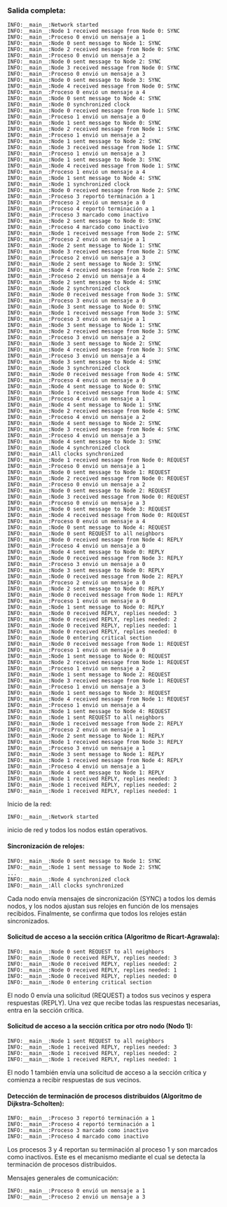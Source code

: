 ### Salida completa:

    INFO:__main__:Network started
    INFO:__main__:Node 1 received message from Node 0: SYNC
    INFO:__main__:Proceso 0 envió un mensaje a 1
    INFO:__main__:Node 0 sent message to Node 1: SYNC
    INFO:__main__:Node 2 received message from Node 0: SYNC
    INFO:__main__:Proceso 0 envió un mensaje a 2
    INFO:__main__:Node 0 sent message to Node 2: SYNC
    INFO:__main__:Node 3 received message from Node 0: SYNC
    INFO:__main__:Proceso 0 envió un mensaje a 3
    INFO:__main__:Node 0 sent message to Node 3: SYNC
    INFO:__main__:Node 4 received message from Node 0: SYNC
    INFO:__main__:Proceso 0 envió un mensaje a 4
    INFO:__main__:Node 0 sent message to Node 4: SYNC
    INFO:__main__:Node 0 synchronized clock
    INFO:__main__:Node 0 received message from Node 1: SYNC
    INFO:__main__:Proceso 1 envió un mensaje a 0
    INFO:__main__:Node 1 sent message to Node 0: SYNC
    INFO:__main__:Node 2 received message from Node 1: SYNC
    INFO:__main__:Proceso 1 envió un mensaje a 2
    INFO:__main__:Node 1 sent message to Node 2: SYNC
    INFO:__main__:Node 3 received message from Node 1: SYNC
    INFO:__main__:Proceso 1 envió un mensaje a 3
    INFO:__main__:Node 1 sent message to Node 3: SYNC
    INFO:__main__:Node 4 received message from Node 1: SYNC
    INFO:__main__:Proceso 1 envió un mensaje a 4
    INFO:__main__:Node 1 sent message to Node 4: SYNC
    INFO:__main__:Node 1 synchronized clock
    INFO:__main__:Node 0 received message from Node 2: SYNC
    INFO:__main__:Proceso 3 reportó terminación a 1
    INFO:__main__:Proceso 2 envió un mensaje a 0
    INFO:__main__:Proceso 4 reportó terminación a 1
    INFO:__main__:Proceso 3 marcado como inactivo
    INFO:__main__:Node 2 sent message to Node 0: SYNC
    INFO:__main__:Proceso 4 marcado como inactivo
    INFO:__main__:Node 1 received message from Node 2: SYNC
    INFO:__main__:Proceso 2 envió un mensaje a 1
    INFO:__main__:Node 2 sent message to Node 1: SYNC
    INFO:__main__:Node 3 received message from Node 2: SYNC
    INFO:__main__:Proceso 2 envió un mensaje a 3
    INFO:__main__:Node 2 sent message to Node 3: SYNC
    INFO:__main__:Node 4 received message from Node 2: SYNC
    INFO:__main__:Proceso 2 envió un mensaje a 4
    INFO:__main__:Node 2 sent message to Node 4: SYNC
    INFO:__main__:Node 2 synchronized clock
    INFO:__main__:Node 0 received message from Node 3: SYNC
    INFO:__main__:Proceso 3 envió un mensaje a 0
    INFO:__main__:Node 3 sent message to Node 0: SYNC
    INFO:__main__:Node 1 received message from Node 3: SYNC
    INFO:__main__:Proceso 3 envió un mensaje a 1
    INFO:__main__:Node 3 sent message to Node 1: SYNC
    INFO:__main__:Node 2 received message from Node 3: SYNC
    INFO:__main__:Proceso 3 envió un mensaje a 2
    INFO:__main__:Node 3 sent message to Node 2: SYNC
    INFO:__main__:Node 4 received message from Node 3: SYNC
    INFO:__main__:Proceso 3 envió un mensaje a 4
    INFO:__main__:Node 3 sent message to Node 4: SYNC
    INFO:__main__:Node 3 synchronized clock
    INFO:__main__:Node 0 received message from Node 4: SYNC
    INFO:__main__:Proceso 4 envió un mensaje a 0
    INFO:__main__:Node 4 sent message to Node 0: SYNC
    INFO:__main__:Node 1 received message from Node 4: SYNC
    INFO:__main__:Proceso 4 envió un mensaje a 1
    INFO:__main__:Node 4 sent message to Node 1: SYNC
    INFO:__main__:Node 2 received message from Node 4: SYNC
    INFO:__main__:Proceso 4 envió un mensaje a 2
    INFO:__main__:Node 4 sent message to Node 2: SYNC
    INFO:__main__:Node 3 received message from Node 4: SYNC
    INFO:__main__:Proceso 4 envió un mensaje a 3
    INFO:__main__:Node 4 sent message to Node 3: SYNC
    INFO:__main__:Node 4 synchronized clock
    INFO:__main__:All clocks synchronized
    INFO:__main__:Node 1 received message from Node 0: REQUEST
    INFO:__main__:Proceso 0 envió un mensaje a 1
    INFO:__main__:Node 0 sent message to Node 1: REQUEST
    INFO:__main__:Node 2 received message from Node 0: REQUEST
    INFO:__main__:Proceso 0 envió un mensaje a 2
    INFO:__main__:Node 0 sent message to Node 2: REQUEST
    INFO:__main__:Node 3 received message from Node 0: REQUEST
    INFO:__main__:Proceso 0 envió un mensaje a 3
    INFO:__main__:Node 0 sent message to Node 3: REQUEST
    INFO:__main__:Node 4 received message from Node 0: REQUEST
    INFO:__main__:Proceso 0 envió un mensaje a 4
    INFO:__main__:Node 0 sent message to Node 4: REQUEST
    INFO:__main__:Node 0 sent REQUEST to all neighbors
    INFO:__main__:Node 0 received message from Node 4: REPLY
    INFO:__main__:Proceso 4 envió un mensaje a 0
    INFO:__main__:Node 4 sent message to Node 0: REPLY
    INFO:__main__:Node 0 received message from Node 3: REPLY
    INFO:__main__:Proceso 3 envió un mensaje a 0
    INFO:__main__:Node 3 sent message to Node 0: REPLY
    INFO:__main__:Node 0 received message from Node 2: REPLY
    INFO:__main__:Proceso 2 envió un mensaje a 0
    INFO:__main__:Node 2 sent message to Node 0: REPLY
    INFO:__main__:Node 0 received message from Node 1: REPLY
    INFO:__main__:Proceso 1 envió un mensaje a 0
    INFO:__main__:Node 1 sent message to Node 0: REPLY
    INFO:__main__:Node 0 received REPLY, replies needed: 3
    INFO:__main__:Node 0 received REPLY, replies needed: 2
    INFO:__main__:Node 0 received REPLY, replies needed: 1
    INFO:__main__:Node 0 received REPLY, replies needed: 0
    INFO:__main__:Node 0 entering critical section
    INFO:__main__:Node 0 received message from Node 1: REQUEST
    INFO:__main__:Proceso 1 envió un mensaje a 0
    INFO:__main__:Node 1 sent message to Node 0: REQUEST
    INFO:__main__:Node 2 received message from Node 1: REQUEST
    INFO:__main__:Proceso 1 envió un mensaje a 2
    INFO:__main__:Node 1 sent message to Node 2: REQUEST
    INFO:__main__:Node 3 received message from Node 1: REQUEST
    INFO:__main__:Proceso 1 envió un mensaje a 3
    INFO:__main__:Node 1 sent message to Node 3: REQUEST
    INFO:__main__:Node 4 received message from Node 1: REQUEST
    INFO:__main__:Proceso 1 envió un mensaje a 4
    INFO:__main__:Node 1 sent message to Node 4: REQUEST
    INFO:__main__:Node 1 sent REQUEST to all neighbors
    INFO:__main__:Node 1 received message from Node 2: REPLY
    INFO:__main__:Proceso 2 envió un mensaje a 1
    INFO:__main__:Node 2 sent message to Node 1: REPLY
    INFO:__main__:Node 1 received message from Node 3: REPLY
    INFO:__main__:Proceso 3 envió un mensaje a 1
    INFO:__main__:Node 3 sent message to Node 1: REPLY
    INFO:__main__:Node 1 received message from Node 4: REPLY
    INFO:__main__:Proceso 4 envió un mensaje a 1
    INFO:__main__:Node 4 sent message to Node 1: REPLY
    INFO:__main__:Node 1 received REPLY, replies needed: 3
    INFO:__main__:Node 1 received REPLY, replies needed: 2
    INFO:__main__:Node 1 received REPLY, replies needed: 1




Inicio de la red:

    INFO:__main__:Network started

inicio de red y todos los nodos están operativos.

#### Sincronización de relojes:

    INFO:__main__:Node 0 sent message to Node 1: SYNC
    INFO:__main__:Node 1 sent message to Node 2: SYNC
    ...
    INFO:__main__:Node 4 synchronized clock
    INFO:__main__:All clocks synchronized

Cada nodo envía mensajes de sincronización (SYNC) a todos los demás nodos, y los nodos ajustan sus relojes en función de los mensajes recibidos. Finalmente, se confirma que todos los relojes están sincronizados.

#### Solicitud de acceso a la sección crítica (Algoritmo de Ricart-Agrawala):

    INFO:__main__:Node 0 sent REQUEST to all neighbors
    INFO:__main__:Node 0 received REPLY, replies needed: 3
    INFO:__main__:Node 0 received REPLY, replies needed: 2
    INFO:__main__:Node 0 received REPLY, replies needed: 1
    INFO:__main__:Node 0 received REPLY, replies needed: 0
    INFO:__main__:Node 0 entering critical section

El nodo 0 envía una solicitud (REQUEST) a todos sus vecinos y espera respuestas (REPLY). Una vez que recibe todas las respuestas necesarias, entra en la sección crítica.

#### Solicitud de acceso a la sección crítica por otro nodo (Nodo 1):

    INFO:__main__:Node 1 sent REQUEST to all neighbors
    INFO:__main__:Node 1 received REPLY, replies needed: 3
    INFO:__main__:Node 1 received REPLY, replies needed: 2
    INFO:__main__:Node 1 received REPLY, replies needed: 1

El nodo 1 también envía una solicitud de acceso a la sección crítica y comienza a recibir respuestas de sus vecinos.


#### Detección de terminación de procesos distribuidos (Algoritmo de Dijkstra-Scholten):

    INFO:__main__:Proceso 3 reportó terminación a 1
    INFO:__main__:Proceso 4 reportó terminación a 1
    INFO:__main__:Proceso 3 marcado como inactivo
    INFO:__main__:Proceso 4 marcado como inactivo

Los procesos 3 y 4 reportan su terminación al proceso 1 y son marcados como inactivos. Este es el mecanismo mediante el cual se detecta la terminación de procesos distribuidos.

Mensajes generales de comunicación:

    INFO:__main__:Proceso 0 envió un mensaje a 1
    INFO:__main__:Proceso 2 envió un mensaje a 3
   


